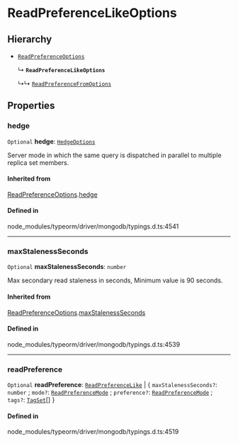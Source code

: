 # ReadPreferenceLikeOptions

## Hierarchy

- [`ReadPreferenceOptions`](ReadPreferenceOptions.md)

  ↳ **`ReadPreferenceLikeOptions`**

  ↳↳ [`ReadPreferenceFromOptions`](ReadPreferenceFromOptions.md)

## Properties

### hedge

 `Optional` **hedge**: [`HedgeOptions`](HedgeOptions.md)

Server mode in which the same query is dispatched in parallel to multiple replica set members.

#### Inherited from

[ReadPreferenceOptions](ReadPreferenceOptions.md).[hedge](ReadPreferenceOptions.md#hedge)

#### Defined in

node_modules/typeorm/driver/mongodb/typings.d.ts:4541

___

### maxStalenessSeconds

 `Optional` **maxStalenessSeconds**: `number`

Max secondary read staleness in seconds, Minimum value is 90 seconds.

#### Inherited from

[ReadPreferenceOptions](ReadPreferenceOptions.md).[maxStalenessSeconds](ReadPreferenceOptions.md#maxstalenessseconds)

#### Defined in

node_modules/typeorm/driver/mongodb/typings.d.ts:4539

___

### readPreference

 `Optional` **readPreference**: [`ReadPreferenceLike`](../index.md#readpreferencelike) \| { `maxStalenessSeconds?`: `number` ; `mode?`: [`ReadPreferenceMode`](../index.md#readpreferencemode-1) ; `preference?`: [`ReadPreferenceMode`](../index.md#readpreferencemode-1) ; `tags?`: [`TagSet`](../index.md#tagset)[]  }

#### Defined in

node_modules/typeorm/driver/mongodb/typings.d.ts:4519
